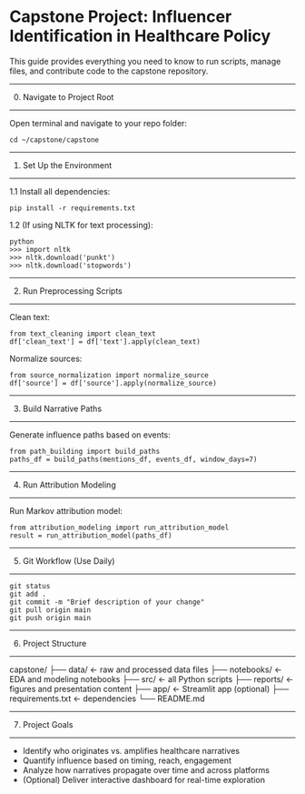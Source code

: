 Capstone Project: Influencer Identification in Healthcare Policy
=======================================================

This guide provides everything you need to know to run scripts, manage files, and contribute code to the capstone repository.

-----------------------------------------------------
0. Navigate to Project Root
-----------------------------------------------------

Open terminal and navigate to your repo folder:

    cd ~/capstone/capstone

-----------------------------------------------------
1. Set Up the Environment
-----------------------------------------------------

1.1 Install all dependencies:

    pip install -r requirements.txt

1.2 (If using NLTK for text processing):

    python
    >>> import nltk
    >>> nltk.download('punkt')
    >>> nltk.download('stopwords')

-----------------------------------------------------
2. Run Preprocessing Scripts
-----------------------------------------------------

Clean text:

    from text_cleaning import clean_text
    df['clean_text'] = df['text'].apply(clean_text)

Normalize sources:

    from source_normalization import normalize_source
    df['source'] = df['source'].apply(normalize_source)

-----------------------------------------------------
3. Build Narrative Paths
-----------------------------------------------------

Generate influence paths based on events:

    from path_building import build_paths
    paths_df = build_paths(mentions_df, events_df, window_days=7)

-----------------------------------------------------
4. Run Attribution Modeling
-----------------------------------------------------

Run Markov attribution model:

    from attribution_modeling import run_attribution_model
    result = run_attribution_model(paths_df)

-----------------------------------------------------
5. Git Workflow (Use Daily)
-----------------------------------------------------

    git status
    git add .
    git commit -m "Brief description of your change"
    git pull origin main
    git push origin main

-----------------------------------------------------
6. Project Structure
-----------------------------------------------------

capstone/
├── data/              ← raw and processed data files
├── notebooks/         ← EDA and modeling notebooks
├── src/               ← all Python scripts
├── reports/           ← figures and presentation content
├── app/               ← Streamlit app (optional)
├── requirements.txt   ← dependencies
└── README.md

-----------------------------------------------------
7. Project Goals
-----------------------------------------------------

- Identify who originates vs. amplifies healthcare narratives
- Quantify influence based on timing, reach, engagement
- Analyze how narratives propagate over time and across platforms
- (Optional) Deliver interactive dashboard for real-time exploration

